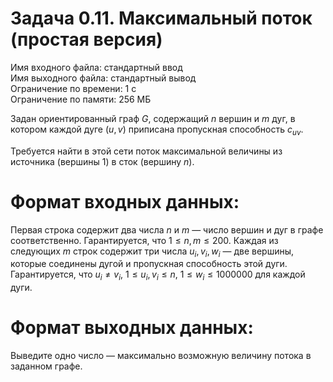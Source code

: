 # Задача 0.11. Максимальный поток (простая версия)
Имя входного файла: стандартный ввод  
Имя выходного файла: стандартный вывод  
Ограничение по времени: 1 с  
Ограничение по памяти: 256 МБ  

Задан ориентированный граф $G$, содержащий $n$ вершин и $m$ дуг, в котором каждой дуге $(u, v)$ приписана пропускная способность $c_{uv}$.

Требуется найти в этой сети поток максимальной величины из источника (вершины $1$) в сток (вершину $n$).

# Формат входных данных:

Первая строка содержит два числа $n$ и $m$ — число вершин и дуг в графе соответственно. Гарантируется, что $1 \le n, m \le 200$.
Каждая из следующих $m$ строк содержит три числа $u_i$, $v_i$, $w_i$ — две вершины, которые соединены дугой и пропускная способность этой дуги. Гарантируется, что $u_i \ne v_i$, $1 \le u_i$, $v_i \le n$, $1 \le w_i \le 1000000$ для каждой дуги.

# Формат выходных данных:

Выведите одно число — максимально возможную величину потока в заданном графе.